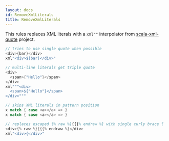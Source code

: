 ```yaml
---
layout: docs
id: RemoveXmlLiterals
title: RemoveXmlLiterals
---
```


This rules replaces XML literals with a `xml""` interpolator from
[scala-xml-quote](https://github.com/densh/scala-xml-quote) project.

```scala
// tries to use single quote when possible
<div>{bar}</div>
xml"<div>${bar}</div>"

// multi-line literals get triple quote
<div>
  <span>{"Hello"}</span>
</div>
xml"""<div>
  <span>${"Hello"}</span>
</div>"""

// skips XML literals in pattern position
x match { case <a></a> => }
x match { case <a></a> => }

// replaces escaped {% raw %}{{{% endraw %} with single curly brace {
<div>{% raw %}{{{% endraw %}</div>
xml"<div>{</div>"
```
